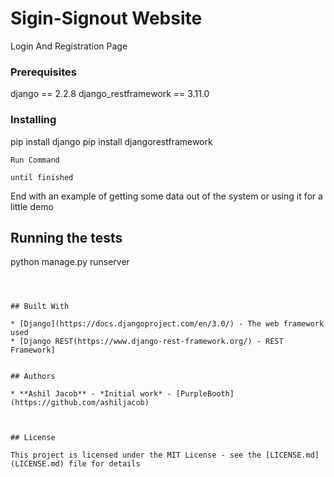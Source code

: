 # Sigin-Signout Website

Login And Registration Page

### Prerequisites

django == 2.2.8
django_restframework == 3.11.0



### Installing

pip install django
pip install djangorestframework
```
Run Command
```



```
until finished
```

End with an example of getting some data out of the system or using it for a little demo

## Running the tests

python manage.py runserver


```



## Built With

* [Django](https://docs.djangoproject.com/en/3.0/) - The web framework used
* [Django REST(https://www.django-rest-framework.org/) - REST Framework]
 

## Authors

* **Ashil Jacob** - *Initial work* - [PurpleBooth](https://github.com/ashiljacob)



## License

This project is licensed under the MIT License - see the [LICENSE.md](LICENSE.md) file for details


